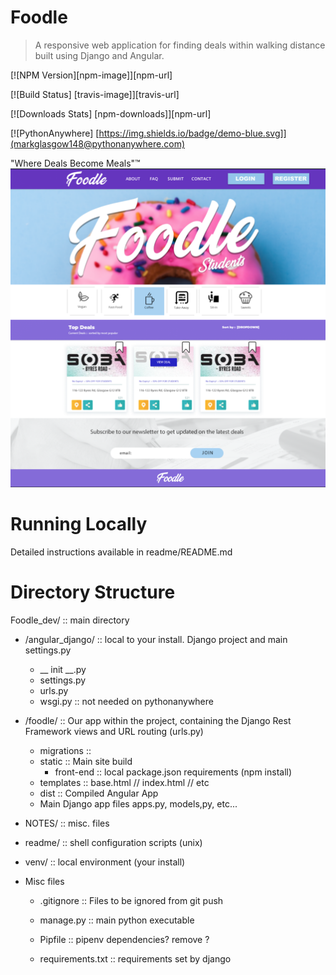 # Foodle
> A responsive web application for finding deals within walking distance built using Django and Angular. 


[![NPM Version][npm-image]][npm-url]

[![Build Status] [travis-image]][travis-url]

[![Downloads Stats] [npm-downloads]][npm-url]

[![PythonAnywhere] [https://img.shields.io/badge/demo-blue.svg]](markglasgow148@pythonanywhere.com)


"Where Deals Become Meals"™️
![](NOTES/header.png)

# Running Locally

Detailed instructions available in readme/README.md

# Directory Structure

Foodle_dev/ :: main directory

* /angular_django/  :: local to your install. Django project and main settings.py  
    * __ init __.py
    * settings.py
    * urls.py
    * wsgi.py :: not needed on pythonanywhere 


* /foodle/ :: Our app within the project, containing the Django Rest Framework views and URL routing (urls.py)
    * migrations ::
    * static :: Main site build
        * front-end :: local package.json requirements (npm install)
    * templates :: base.html // index.html // etc
    * dist :: Compiled Angular App
    * Main Django app files apps.py, models,py, etc...

* NOTES/ :: misc. files

* readme/ :: shell configuration scripts (unix) 

* venv/ :: local environment (your install)

* Misc files

    * .gitignore :: Files to be ignored from git push

    * manage.py :: main python executable 

    * Pipfile :: pipenv dependencies? remove ? 

    * requirements.txt :: requirements set by django










